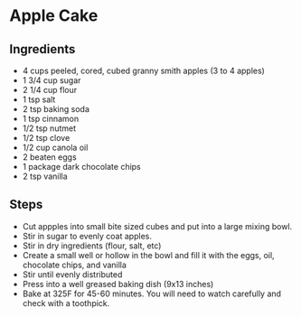 # Apple Cake

## Ingredients

- 4 cups peeled, cored, cubed granny smith apples (3 to 4 apples)
- 1 3/4 cup sugar
- 2 1/4 cup flour
- 1 tsp salt
- 2 tsp baking soda
- 1 tsp cinnamon
- 1/2 tsp nutmet
- 1/2 tsp clove
- 1/2 cup canola oil
- 2 beaten eggs
- 1 package dark chocolate chips
- 2 tsp vanilla

## Steps

- Cut appples into small bite sized cubes and put into a large mixing bowl.
- Stir in sugar to evenly coat apples.
- Stir in dry ingredients (flour, salt, etc)
- Create a small well or hollow in the bowl and fill it with the eggs, oil, chocolate chips, and vanilla
- Stir until evenly distributed
- Press into a well greased baking dish (9x13 inches)
- Bake at 325F for 45-60 minutes. You will need to watch carefully and check with a toothpick.

